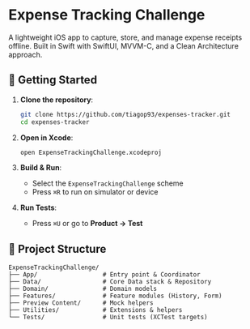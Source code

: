 # Expense Tracking Challenge

A lightweight iOS app to capture, store, and manage expense receipts offline. Built in Swift with SwiftUI, MVVM-C, and a Clean Architecture approach.

## 🚀 Getting Started

1. **Clone the repository**:

   ```bash
   git clone https://github.com/tiagop93/expenses-tracker.git
   cd expenses-tracker
   ```

2. **Open in Xcode**:

   ```bash
   open ExpenseTrackingChallenge.xcodeproj
   ```

3. **Build & Run**:

   * Select the `ExpenseTrackingChallenge` scheme
   * Press `⌘R` to run on simulator or device

4. **Run Tests**:

   * Press `⌘U` or go to **Product → Test**

## 📂 Project Structure

```
ExpenseTrackingChallenge/
├── App/                  # Entry point & Coordinator
├── Data/                 # Core Data stack & Repository
├── Domain/               # Domain models
├── Features/             # Feature modules (History, Form)
├── Preview Content/      # Mock helpers
├── Utilities/            # Extensions & helpers
└── Tests/                # Unit tests (XCTest targets)
```
